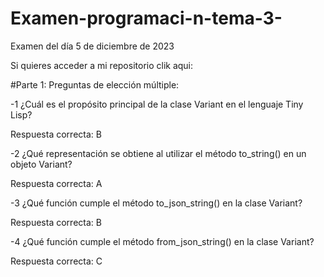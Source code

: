 # Examen-programaci-n-tema-3-
Examen del día 5 de diciembre de 2023

Si quieres acceder a mi repositorio clik aqui: 

#Parte 1: Preguntas de elección múltiple:

-1 ¿Cuál es el propósito principal de la clase Variant en el lenguaje Tiny Lisp?

Respuesta correcta: B

-2 ¿Qué representación se obtiene al utilizar el método to_string() en un objeto Variant?

Respuesta correcta: A

-3 ¿Qué función cumple el método to_json_string() en la clase Variant?

Respuesta correcta: B

-4 ¿Qué función cumple el método from_json_string() en la clase Variant?

Respuesta correcta: C


